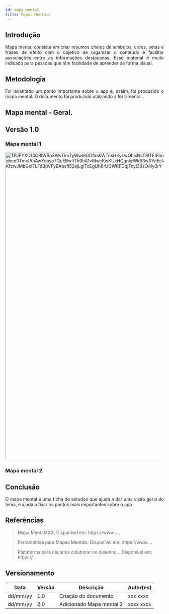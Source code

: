 ```yaml
---
id: mapa_mental
title: Mapas Mentais
---
```

 
## Introdução
 
<p align = "justify">
Mapa mental consiste em criar resumos cheios de símbolos, cores, setas e frases de efeito com o objetivo de organizar o conteúdo e facilitar associações entre as informações destacadas. Esse material é muito indicado para pessoas que têm facilidade de aprender de forma visual.
</p>
 
## Metodologia
 
<p align = "justify">
Foi levantado um ponto importante sobre o app e, assim, foi produzido o mapa mental. O documento foi produzido utilizando a ferramenta...
</p>
 
## Mapa mental - Geral.
 
## Versão 1.0
 
### Mapa mental 1
 
 <img width="806" height="978" alt="TPJFYXD14CRlWRn3WvTim7yWwi8GDfaakWTnsHKyLwOhixNsT8tTFIFhuiE81r7mjFW4ys9Mp_JiAaJ88NHzNVsh-ghcn0TmeIAhAwYdayo7QuEBwIITh0bA1vMwcKwKUkHGgnkrWk93wRYnEcV3JZtORlCd-KfzwJMbGxI7LFdBpVFyEAbsfi53ejLglTcEgUh6rUQWRFDqjTcyI39sO4ly3rY" src="https://github.com/user-attachments/assets/efd35d0f-6c5a-41f7-be54-05b4a6327a8b" />

 
### Mapa mental 2
 
 
## Conclusão
 
<p align = "justify">
O mapa mental é uma ficha de estudos que ajuda a dar uma visão geral do tema, e ajuda a fixar os pontos mais importantes sobre o app.
</p>
 
## Referências
> Mapa MentalXXX,  Disponível em: https://www.....
 
> Ferramentas para Mapas Mentais. Disponível em: https://www....
 
> Plataforma para usuários colaborar no desenho... Disponível em: https://...
 
## Versionamento
| Data | Versão | Descrição | Autor(es) |
| -- | -- | -- | -- |
| dd/mm/yy | 1.0 | Criação do documento | xxx xxxx |
| dd/mm/yy | 2.0 | Adicionado Mapa mental 2 | xxxx xxxx |
